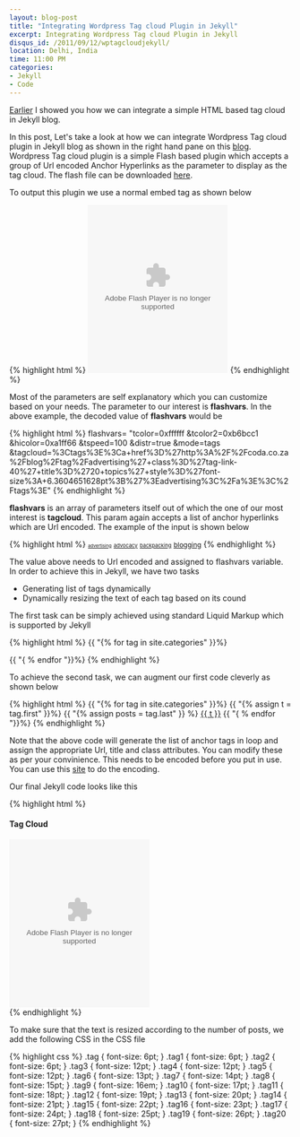 ```yaml
---
layout: blog-post
title: "Integrating Wordpress Tag cloud Plugin in Jekyll"
excerpt: Integrating Wordpress Tag cloud Plugin in Jekyll
disqus_id: /2011/09/12/wptagcloudjekyll/
location: Delhi, India
time: 11:00 PM
categories:
- Jekyll
- Code
---
```



[Earlier](/blog/2011/06/11/tagcloudjekyll.html) I showed you how we can integrate a simple HTML based tag cloud in Jekyll blog.

In this post, Let's take a look at how we can integrate Wordpress Tag cloud plugin in Jekyll blog as shown in the right hand pane on this [blog](/blog).
Wordpress Tag cloud plugin is a simple Flash based plugin which accepts a group of Url encoded Anchor Hyperlinks as the parameter to display as the tag cloud.
The flash file can be downloaded [here](/files/tagcloud.swf).

To output this plugin we use a normal embed tag as shown below

{% highlight html %}
<embed type="application/x-shockwave-flash" 
src="/files/tagcloud.swf" 
id="tagcloudflash" 
name="tagcloudflash" 
bgcolor="#474c52" 
quality="high" 
wmode="transparent"
allowscriptaccess="always"
flashvars="tcolor=0xffffff&amp;tcolor2=0xb6bcc1&amp;hicolor=0xa1ff66&amp;tspeed=100&amp;distr=true&amp;mode=tags&amp;tagcloud=%3Ctags%3E%3Ca+href%3D%27http%3A%2F%2Fcoda.co.za%2Fblog%2Ftag%2Fadvertising%27+class%3D%27tag-link-40%27+title%3D%2720+topics%27+style%3D%27font-size%3A+6.36046511628pt%3B%27%3Eadvertising%3C%2Fa%3E%3C%2Ftags%3E" 
height="300" width="250"></embed>
{% endhighlight %}

Most of the parameters are self explanatory which you can customize based on your needs. The parameter to our interest is **flashvars**. In the above example, the decoded value of **flashvars** would be

{% highlight html %}
flashvars=
"tcolor=0xffffff
&tcolor2=0xb6bcc1
&hicolor=0xa1ff66
&tspeed=100
&distr=true
&mode=tags
&tagcloud=%3Ctags%3E%3Ca+href%3D%27http%3A%2F%2Fcoda.co.za%2Fblog%2Ftag%2Fadvertising%27+class%3D%27tag-link-40%27+title%3D%2720+topics%27+style%3D%27font-size%3A+6.3604651628pt%3B%27%3Eadvertising%3C%2Fa%3E%3C%2Ftags%3E" 
{% endhighlight %}

**flashvars** is an array of parameters itself out of which the one of our most interest is **tagcloud**. This param again accepts a list of anchor hyperlinks which are Url encoded.
The example of the input is shown below

{% highlight html %}
<tags>
<a href='/blog/tag/advertising' class='tag-link-40' title='20 topics' style='font-size: 6pt;'>advertising</a> 
<a href='/blog/tag/advocacy' class='tag-link-41' title='25 topics' style='font-size: 7pt;'>advocacy</a> 
<a href='/blog/tag/backpacking' class='tag-link-101' title='23 topics' style='font-size: 7pt;'>backpacking</a> 
<a href='/blog/tag/blogging' class='tag-link-147' title='35 topics' style='font-size: 9pt;'>blogging</a>
</tags> 
{% endhighlight %}

The value above needs to Url encoded and assigned to flashvars variable. In order to achieve this in Jekyll, we have two tasks

* Generating list of tags dynamically
* Dynamically resizing the text of each tag based on its cound

The first task can be simply achieved using standard Liquid Markup which is supported by Jekyll


{% highlight html %}
{{ "{% for tag in site.categories" }}%}

{{ "{ % endfor "}}%}
{% endhighlight %}

To achieve the second task, we can augment our first code cleverly as shown below

{% highlight html %}
{{ "{% for tag in site.categories" }}%}
  {{ "{% assign t = tag.first" }}%}
  {{ "{% assign posts = tag.last" }} %}
	  <a class="tag tag{{ posts | size }}" title="{{ posts | size }} posts" href="/categories/{{ t | to_id }}.html">{{ t }}</a>
{{ "{ % endfor "}}%}
{% endhighlight %}

Note that the above code will generate the list of anchor tags in loop and assign the appropriate Url, title and class attributes. You can modify these as per your convinience. This needs to be encoded before you put in use. You can use this [site](http://meyerweb.com/eric/tools/dencoder/) to do the encoding.

Our final Jekyll code looks like this

{% highlight html %}
<div class="category">
	<h4>Tag Cloud</h4>

<div id="wpcumuluscontent">
	<embed 
	type="application/x-shockwave-flash" 
	src="/files/tagcloud.swf" 
	id="tagcloudflash" 
	name="tagcloudflash" 
	bgcolor="#474c52" 
	quality="high" 
	wmode="transparent" 
	allowscriptaccess="always" 
	flashvars="tcolor=0xffffff&amp;tcolor2=0xb6bcc1&amp;hicolor=0xa1ff66&amp;tspeed=100&amp;distr=true&amp;mode=tags&amp;tagcloud=%3Ctags%3E{% for tag in site.categories %}{% assign t = tag.first %}{% assign posts = tag.last %}%3Ca+style%3d%27font-size:12pt%27+class%3D%27tag tag{{ posts | size }}%27+title%3D%27{{ posts | size }}+posts%27+href%3D%27%2Fcategories%2F{{ t | to_id }}.html%27%3E{{ t }}%3C%2Fa%3E{% endfor %}%3C%2Ftags%3E" 
	height="300" 
	width="250">
	</embed>
</div>
</div>
{% endhighlight %}

To make sure that the text is resized according to the number of posts, we add the following CSS in the CSS file

{% highlight css %}
.tag { font-size: 6pt; }
.tag1 { font-size: 6pt; }
.tag2 { font-size: 6pt; }
.tag3 { font-size: 12pt; }
.tag4 { font-size: 12pt; }
.tag5 { font-size: 12pt; }
.tag6 { font-size: 13pt; }
.tag7 { font-size: 14pt; }
.tag8 { font-size: 15pt; }
.tag9 { font-size: 16em; }
.tag10 { font-size: 17pt; }
.tag11 { font-size: 18pt; }
.tag12 { font-size: 19pt; }
.tag13 { font-size: 20pt; }
.tag14 { font-size: 21pt; }
.tag15 { font-size: 22pt; }
.tag16 { font-size: 23pt; }
.tag17 { font-size: 24pt; }
.tag18 { font-size: 25pt; }
.tag19 { font-size: 26pt; }
.tag20 { font-size: 27pt; }
{% endhighlight %}
